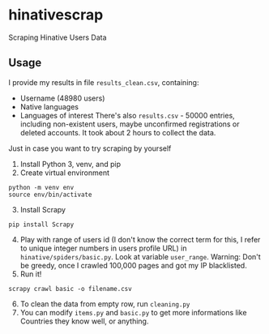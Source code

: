 # hinativescrap
Scraping Hinative Users Data

## Usage
I provide my results in file `results_clean.csv`, containing:
- Username (48980 users)
- Native languages
- Languages of interest
There's also `results.csv` - 50000 entries, including non-existent users, maybe unconfirmed registrations or deleted accounts.
It took about 2 hours to collect the data.
 
Just in case you want to try scraping by yourself
1. Install Python 3, venv, and pip
2. Create virtual environment
```shell
python -m venv env
source env/bin/activate
```
3. Install Scrapy
```shell
pip install Scrapy
```
4. Play with range of users id (I don't know the correct term for this, I refer to unique integer numbers in users profile URL) in `hinative/spiders/basic.py`. Look at variable `user_range`.
Warning: Don't be greedy, once I crawled 100,000 pages and got my IP blacklisted.
5. Run it!
```shell
scrapy crawl basic -o filename.csv
```
6. To clean the data from empty row, run `cleaning.py`
7. You can modify `items.py` and `basic.py` to get more informations like Countries they know well, or anything.
